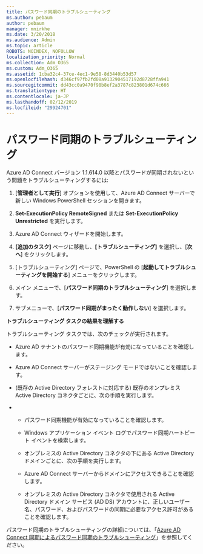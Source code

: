 ```yaml
---
title: パスワード同期のトラブルシューティング
ms.author: pebaum
author: pebaum
manager: mnirkhe
ms.date: 3/20/2018
ms.audience: Admin
ms.topic: article
ROBOTS: NOINDEX, NOFOLLOW
localization_priority: Normal
ms.collection: Adm_O365
ms.custom: Adm_O365
ms.assetid: 1cba32c4-37ce-4ec1-9e58-8d3440b53d57
ms.openlocfilehash: d346cf97fb2fd08a9132904517192d8728ffa941
ms.sourcegitcommit: dd43cc0a9470f98b8ef2a3787c823801d674c666
ms.translationtype: HT
ms.contentlocale: ja-JP
ms.lasthandoff: 02/12/2019
ms.locfileid: "29924701"
---
```

# <a name="troubleshoot-password-synchronization"></a>パスワード同期のトラブルシューティング

Azure AD Connect バージョン 1.1.614.0 以降とパスワードが同期されないという問題をトラブルシューティングするには:
  
1. [**管理者として実行**] オプションを使用して、Azure AD Connect サーバーで新しい Windows PowerShell セッションを開きます。 
    
2. **Set-ExecutionPolicy RemoteSigned** または **Set-ExecutionPolicy Unrestricted** を実行します。 
    
3. Azure AD Connect ウィザードを開始します。
    
4. **[追加のタスク]** ページに移動し、**[トラブルシューティング]** を選択し、[**次へ**] をクリックします。 
    
5. [トラブルシューティング] ページで、PowerShell の [**起動してトラブルシューティングを開始する**] メニューをクリックします。 
    
6. メイン メニューで、[**パスワード同期のトラブルシューティング**] を選択します。 
    
7. サブメニューで、[**パスワード同期がまったく動作しない**] を選択します。 
    
 **トラブルシューティング タスクの結果を理解する**
  
トラブルシューティング タスクでは、次のチェックが実行されます。
  
- Azure AD テナントのパスワード同期機能が有効になっていることを確認します。
    
- Azure AD Connect サーバーがステージング モードではないことを確認します。
    
- (既存の Active Directory フォレストに対応する) 既存のオンプレミス Active Directory コネクタごとに、次の手順を実行します。
    
- 
  - パスワード同期機能が有効になっていることを確認します。
    
  - Windows アプリケーション イベント ログでパスワード同期ハートビート イベントを検索します。
    
  - オンプレミスの Active Directory コネクタの下にある Active Directory ドメインごとに、次の手順を実行します。
    
  - Azure AD Connect サーバーからドメインにアクセスできることを確認します。
    
  - オンプレミスの Active Directory コネクタで使用される Active Directory ドメイン サービス (AD DS) アカウントに、正しいユーザー名、パスワード、およびパスワードの同期に必要なアクセス許可があることを確認します。
    
パスワード同期のトラブルシューティングの詳細については、「[Azure AD Connect 同期によるパスワード同期のトラブルシューティング](https://docs.microsoft.com/azure/active-directory/connect/active-directory-aadconnectsync-troubleshoot-password-synchronization)」を参照してください。
  

